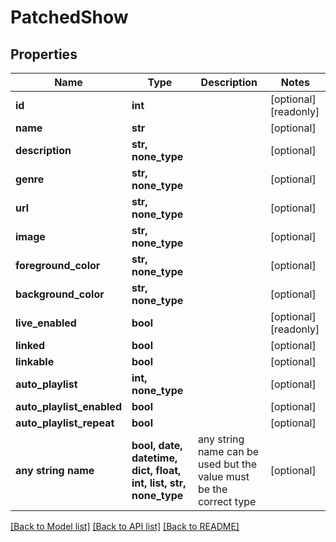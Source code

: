 # PatchedShow


## Properties
Name | Type | Description | Notes
------------ | ------------- | ------------- | -------------
**id** | **int** |  | [optional] [readonly] 
**name** | **str** |  | [optional] 
**description** | **str, none_type** |  | [optional] 
**genre** | **str, none_type** |  | [optional] 
**url** | **str, none_type** |  | [optional] 
**image** | **str, none_type** |  | [optional] 
**foreground_color** | **str, none_type** |  | [optional] 
**background_color** | **str, none_type** |  | [optional] 
**live_enabled** | **bool** |  | [optional] [readonly] 
**linked** | **bool** |  | [optional] 
**linkable** | **bool** |  | [optional] 
**auto_playlist** | **int, none_type** |  | [optional] 
**auto_playlist_enabled** | **bool** |  | [optional] 
**auto_playlist_repeat** | **bool** |  | [optional] 
**any string name** | **bool, date, datetime, dict, float, int, list, str, none_type** | any string name can be used but the value must be the correct type | [optional]

[[Back to Model list]](../README.md#documentation-for-models) [[Back to API list]](../README.md#documentation-for-api-endpoints) [[Back to README]](../README.md)


